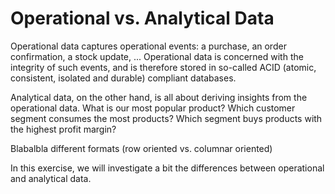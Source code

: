 # Operational vs. Analytical Data

Operational data captures operational events: a purchase, an order confirmation, a stock update, ... Operational data is concerned with the integrity of such events, and is therefore stored in so-called ACID (atomic, consistent, isolated and durable) compliant databases.

Analytical data, on the other hand, is all about deriving insights from the operational data. What is our most popular product? Which customer segment consumes the most products? Which segment buys products with the highest profit margin?

Blabalbla different formats (row oriented vs. columnar oriented)

In this exercise, we will investigate a bit the differences between operational and analytical data.
